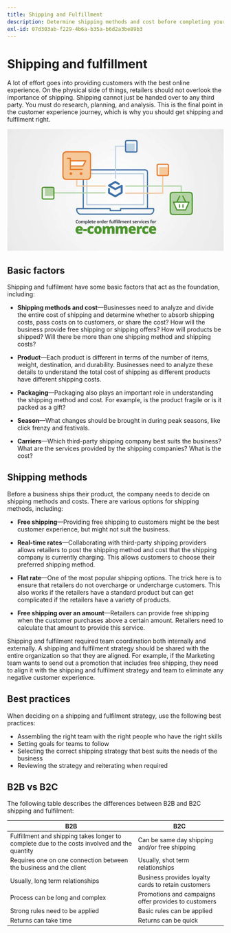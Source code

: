 ```yaml
---
title: Shipping and Fulfillment
description: Determine shipping methods and cost before completing your ecommerce project.
exl-id: 07d303ab-f229-4b6a-b35a-b6d2a3be89b3
---
```

# Shipping and fulfillment

A lot of effort goes into providing customers with the best online experience. On the physical side of things, retailers should not overlook the importance of shipping. Shipping cannot just be handed over to any third party. You must do research, planning, and analysis. This is the final point in the customer experience journey, which is why you should get shipping and fulfilment right.

![Shipping and fulfillment diagram](../../assets/playbooks/shipping-fulfillment.png)

## Basic factors

Shipping and fulfilment have some basic factors that act as the foundation, including:

- **Shipping methods and cost**—Businesses need to analyze and divide the entire cost of shipping and determine whether to absorb shipping costs, pass costs on to customers, or share the cost? How will the business provide free shipping or shipping offers? How will products be shipped? Will there be more than one shipping method and shipping costs?

- **Product**—Each product is different in terms of the number of items, weight, destination, and durability. Businesses need to analyze these details to understand the total cost of shipping as different products have different shipping costs.

- **Packaging**—Packaging also plays an important role in understanding the shipping method and cost. For example, is the product fragile or is it packed as a gift?

- **Season**—What changes should be brought in during peak seasons, like click frenzy and festivals.

- **Carriers**—Which third-party shipping company best suits the business? What are the services provided by the shipping companies? What is the cost?

## Shipping methods

Before a business ships their product, the company needs to decide on shipping methods and costs. There are various options for shipping methods, including:

- **Free shipping**—Providing free shipping to customers might be the best customer experience, but might not suit the business.

- **Real-time rates**—Collaborating with third-party shipping providers allows retailers to post the shipping method and cost that the shipping company is currently charging. This allows customers to choose their preferred shipping method.

- **Flat rate**—One of the most popular shipping options. The trick here is to ensure that retailers do not overcharge or undercharge customers. This also works if the retailers have a standard product but can get complicated if the retailers have a variety of products.

- **Free shipping over an amount**—Retailers can provide free shipping when the customer purchases above a certain amount. Retailers need to calculate that amount to provide this service.

Shipping and fulfilment required team coordination both internally and externally. A shipping and fulfilment strategy should be shared with the entire organization so that they are aligned. For example, if the Marketing team wants to send out a promotion that includes free shipping, they need to align it with the shipping and fulfilment strategy and team to eliminate any negative customer experience.

## Best practices

When deciding on a shipping and fulfilment strategy, use the following best practices: 

- Assembling the right team with the right people who have the right skills
- Setting goals for teams to follow
- Selecting the correct shipping strategy that best suits the needs of the business
- Reviewing the strategy and reiterating when required

## B2B vs B2C

The following table describes the differences between B2B and B2C shipping and fulfilment:

| B2B                                                                                          | B2C                                                  |
|----------------------------------------------------------------------------------------------|------------------------------------------------------|
| Fulfillment and shipping takes longer to complete due to the costs involved and the quantity | Can be same day shipping and/or free shipping        |
| Requires one on one connection between the business and the client                           | Usually, shot term relationships                     |
| Usually, long term relationships                                                             | Business provides loyalty cards to retain customers  |
| Process can be long and complex                                                              | Promotions and campaigns offer provides to customers |
| Strong rules need to be applied                                                              | Basic rules can be applied                           |
| Returns can take time                                                                        | Returns can be quick                                 |
